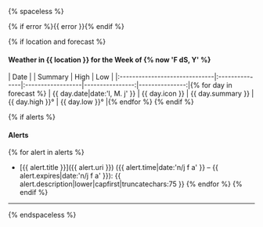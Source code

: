 {% spaceless %}

{% if error %}{{ error }}{% endif %}

{% if location and forecast %}
#### Weather in {{ location }} for the Week of {% now 'F dS, Y' %}
| Date                          |                | Summary           | High            | Low            |
|:------------------------------|:---------------|:------------------|----------------:|---------------:|{% for day in forecast %}
| {{ day.date|date:'l, M. j' }} | {{ day.icon }} | {{ day.summary }} | {{ day.high }}° | {{ day.low }}° |{% endfor %}
{% endif %}

{% if alerts %}
#### Alerts
{% for alert in alerts %}
- [{{ alert.title }}]({{ alert.uri }}) ({{ alert.time|date:'n/j f a' }} – {{ alert.expires|date:'n/j f a' }}): {{ alert.description|lower|capfirst|truncatechars:75 }}
{% endfor %}
{% endif %}

---

{% endspaceless %}